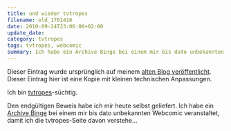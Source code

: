 ```yaml
---
title: und wieder tvtropes
filename: old_1701416
date: 2010-09-24T23:06:00+02:00
update_date:
category: tvtropes
tags: tvtropes, webcomic
summary: Ich habe ein Archive Binge bei einem mir bis dato unbekannten Webcomic veranstaltet, damit ich dessen tvtropes-Seite verstehe.
---
```

Dieser Eintrag wurde ursprünglich auf meinem [alten Blog veröffentlicht](https://stu.blogger.de/stories/1701416/). Dieser Eintrag hier ist eine Kopie mit kleinen technischen Anpassungen.

Ich bin [tvtropes](https://tvtropes.org)-süchtig.

Den endgültigen Beweis habe ich mir heute selbst geliefert. Ich habe ein [Archive Binge](https://tvtropes.org/pmwiki/pmwiki.php/Main/ArchiveBinge) bei einem mir bis dato unbekannten Webcomic veranstaltet, damit ich die tvtropes-Seite davon verstehe…
